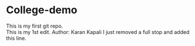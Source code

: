 # College-demo
This is my first git repo.<br>
This is my 1st edit.
Author: Karan Kapali
I just removed a full stop and added this line.
